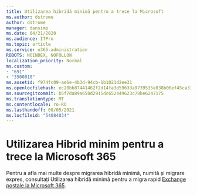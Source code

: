 ```yaml
---
title: Utilizarea hibridă minimă pentru a trece la Microsoft
ms.author: dstrome
author: dstrome
manager: dansimp
ms.date: 04/21/2020
ms.audience: ITPro
ms.topic: article
ms.service: o365-administration
ROBOTS: NOINDEX, NOFOLLOW
localization_priority: Normal
ms.custom:
- "691"
- "3500010"
ms.assetid: f974fc09-ae6e-4b3d-94cb-1b1021d2ee31
ms.openlocfilehash: ec20bb87441462f2d14fa3d59633a9739535e838b06ef45ca33082a9c018d55c
ms.sourcegitcommit: b5f7da89a650d2915dc652449623c78be6247175
ms.translationtype: MT
ms.contentlocale: ro-RO
ms.lasthandoff: 08/05/2021
ms.locfileid: "54084034"
---
```

# <a name="using-minimal-hybrid-to-move-to-microsoft-365"></a>Utilizarea Hibrid minim pentru a trece la Microsoft 365

Pentru a afla mai multe despre migrarea hibridă minimă, numită și migrare expres, consultați Utilizarea hibridă minimă pentru a migra rapid [Exchange poștale la Microsoft 365](https://docs.microsoft.com/Exchange/mailbox-migration/use-minimal-hybrid-to-quickly-migrate).
